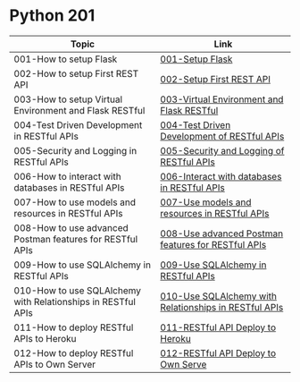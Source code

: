 # Python 201

Topic | Link
------------ | -------------
001-How to setup Flask | [001-Setup Flask](https://github.com/naeemmohd/python/tree/master/Python%20201/001-SetupFlask)
002-How to setup First REST API | [002-Setup First REST API](https://github.com/naeemmohd/python/tree/master/Python%20201/002-FirstRestAPI)
003-How to setup Virtual Environment and Flask RESTful | [003-Virtual Environment and Flask RESTful](https://github.com/naeemmohd/python/tree/master/Python%20201/003-VirualEnvs-and-FlaskRESTful)
004-Test Driven Development in RESTful APIs | [004-Test Driven Development of RESTful APIs](https://github.com/naeemmohd/python/tree/master/Python%20201/004-TDDBasedAPIs)
005-Security and Logging in RESTful APIs | [005-Security and Logging of RESTful APIs](https://github.com/naeemmohd/python/tree/master/Python%20201/005-Security-and-Logging)
006-How to interact with databases in RESTful APIs | [006-Interact with databases in RESTful APIs](https://github.com/naeemmohd/python/tree/master/Python%20201/006-RESTfulAPIWithDatabases)
007-How to use models and resources in RESTful APIs | [007-Use models and resources in RESTful APIs](https://github.com/naeemmohd/python/tree/master/Python%20201/007-RESTfulAPIUsingModelsNResources)
008-How to use advanced Postman features for RESTful APIs | [008-Use advanced Postman features for RESTful APIs](https://github.com/naeemmohd/python/tree/master/Python%20201/008-AdvancedPostman)
009-How to use SQLAlchemy in RESTful APIs | [009-Use SQLAlchemy in RESTful APIs](https://github.com/naeemmohd/python/tree/master/Python%20201/009-RESTfulAPIUsingSQLAlchemy)
010-How to use SQLAlchemy with Relationships in RESTful APIs | [010-Use SQLAlchemy with Relationships in RESTful APIs](https://github.com/naeemmohd/python/tree/master/Python%20201/010-RESTfulAPIUsingSQLAlchemywithRelationships)
011-How to deploy RESTful APIs to Heroku | [011-RESTful API Deploy to Heroku](https://github.com/naeemmohd/python/tree/master/Python%20201/011-RESTfulAPIDeploytoHeroku)
012-How to deploy RESTful APIs to Own Server | [012-RESTful API Deploy to Own Serve](https://github.com/naeemmohd/python/tree/master/Python%20201/012-RESTfulAPIDeploytoOwnServer)
